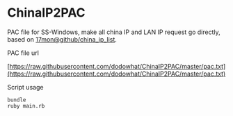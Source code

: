 # ChinaIP2PAC

PAC file for SS-Windows, make all china IP and LAN IP request go directly, based on [17mon@github/china_ip_list](https://github.com/17mon/china_ip_list).

PAC file url

[https://raw.githubusercontent.com/dodowhat/ChinaIP2PAC/master/pac.txt](https://raw.githubusercontent.com/dodowhat/ChinaIP2PAC/master/pac.txt)

Script usage

    bundle
    ruby main.rb
